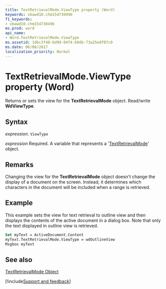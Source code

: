 ```yaml
---
title: TextRetrievalMode.ViewType property (Word)
keywords: vbawd10.chm154730496
f1_keywords:
- vbawd10.chm154730496
ms.prod: word
api_name:
- Word.TextRetrievalMode.ViewType
ms.assetid: 1dbc3f48-6d99-84f4-b9db-73a25e8f07c0
ms.date: 06/08/2017
localization_priority: Normal
---
```



# TextRetrievalMode.ViewType property (Word)

Returns or sets the view for the  **TextRetrievalMode** object. Read/write **WdViewType**.


## Syntax

_expression_. `ViewType`

_expression_ Required. A variable that represents a '[TextRetrievalMode](Word.TextRetrievalMode.md)' object.


## Remarks

Changing the view for the  **TextRetrievalMode** object doesn't change the display of a document on the screen. Instead, it determines which characters in the document will be included when a range is retrieved.


## Example

This example sets the view for text retrieval to outline view and then displays the contents of the active document in a dialog box. Note that only the text displayed in outline view is retrieved.


```vb
Set myText = ActiveDocument.Content 
myText.TextRetrievalMode.ViewType = wdOutlineView 
Msgbox myText
```


## See also


[TextRetrievalMode Object](Word.TextRetrievalMode.md)

[!include[Support and feedback](~/includes/feedback-boilerplate.md)]